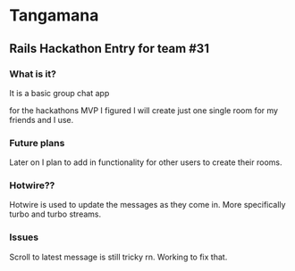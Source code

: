 # Tangamana
## Rails Hackathon Entry for team #31

### What is it?
It is a basic group chat app

for the hackathons MVP I figured I will create just one single room for my friends and I use. 

### Future plans
Later on I plan to add in functionality for other users to create their rooms. 

### Hotwire??
Hotwire is used to update the messages as they come in. More specifically turbo and turbo streams. 

### Issues
Scroll to latest message is still tricky rn. Working to fix that. 
